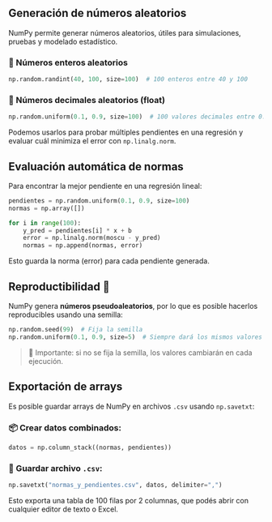 ## Generación de números aleatorios

NumPy permite generar números aleatorios, útiles para simulaciones, pruebas y modelado estadístico.

### 🔢 Números enteros aleatorios

```python
np.random.randint(40, 100, size=100)  # 100 enteros entre 40 y 100
````

### 🔢 Números decimales aleatorios (float)

```python
np.random.uniform(0.1, 0.9, size=100)  # 100 valores decimales entre 0.1 y 0.9
```

Podemos usarlos para probar múltiples pendientes en una regresión y evaluar cuál minimiza el error con `np.linalg.norm`.

## Evaluación automática de normas

Para encontrar la mejor pendiente en una regresión lineal:

```python
pendientes = np.random.uniform(0.1, 0.9, size=100)
normas = np.array([])

for i in range(100):
    y_pred = pendientes[i] * x + b
    error = np.linalg.norm(moscu - y_pred)
    normas = np.append(normas, error)
```

Esto guarda la norma (error) para cada pendiente generada.

## Reproductibilidad 🔁

NumPy genera **números pseudoaleatorios**, por lo que es posible hacerlos reproducibles usando una semilla:

```python
np.random.seed(99)  # Fija la semilla
np.random.uniform(0.1, 0.9, size=5)  # Siempre dará los mismos valores
```

> 🧠 Importante: si no se fija la semilla, los valores cambiarán en cada ejecución.

## Exportación de arrays

Es posible guardar arrays de NumPy en archivos `.csv` usando `np.savetxt`:

### 📦 Crear datos combinados:

```python
datos = np.column_stack((normas, pendientes))
```

### 💾 Guardar archivo `.csv`:

```python
np.savetxt("normas_y_pendientes.csv", datos, delimiter=",")
```

Esto exporta una tabla de 100 filas por 2 columnas, que podés abrir con cualquier editor de texto o Excel.